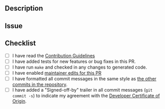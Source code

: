 <!--
Thank you for contributing code to aretext!  Please fill out questions below.
-->

Description
-----------

<!--
Please describe the changes in this PR and what problem you are trying to solve.
-->


Issue
-----

<!--
Please link to any relevant GitHub issues.
-->


Checklist
---------

- [ ] I have read the [Contribution Guidelines](https://github.com/aretext/aretext/blob/main/CONTRIBUTING.md)
- [ ] I have added tests for new features or bug fixes in this PR.
- [ ] I have run `make` and checked in any changes to generated code.
- [ ] I have enabled [maintainer edits for this PR](https://help.github.com/en/github/collaborating-with-issues-and-pull-requests/allowing-changes-to-a-pull-request-branch-created-from-a-fork)
- [ ] I have formatted all commit messages in the same style as [the other commits in the repository](https://github.com/aretext/aretext/commits/).
- [ ] I have added a "Signed-off-by" trailer in all commit messages (`git commit -s`) to indicate my agreement with the [Developer Certificate of Origin](https://developercertificate.org/).
